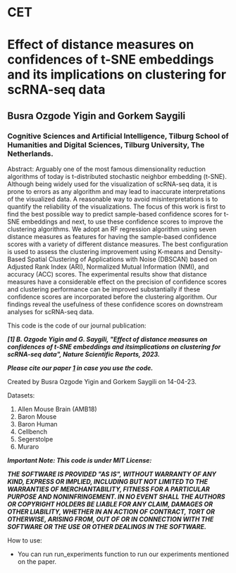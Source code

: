 # CET
# Effect of distance measures on confidences of t-SNE embeddings and its implications on clustering for scRNA-seq data
## Busra Ozgode Yigin and Gorkem Saygili
### Cognitive Sciences and Artificial Intelligence, Tilburg School of Humanities and Digital Sciences, Tilburg University, The Netherlands.

Abstract:
Arguably one of the most famous dimensionality reduction algorithms of today is t-distributed stochastic neighbor embedding (t-SNE). Although being widely used for the visualization of scRNA-seq data, it is prone to errors as any algorithm and may lead to inaccurate interpretations of the visualized data. A reasonable way to avoid misinterpretations is to quantify the reliability of the visualizations. The focus of this work is first to find the best possible way to predict sample-based confidence scores for t-SNE embeddings and next, to use these confidence scores to improve the clustering algorithms. We adopt an RF regression algorithm using seven distance measures as features for having the sample-based confidence scores with a variety of different distance measures. The best configuration is used to assess the clustering improvement using K-means and Density-Based Spatial Clustering of Applications with Noise (DBSCAN) based on Adjusted Rank Index (ARI), Normalized Mutual Information (NMI), and accuracy (ACC) scores. The experimental results show that distance measures have a considerable effect on the precision of confidence scores and clustering performance can be improved substantially if these confidence scores are incorporated before the clustering algorithm. Our findings reveal the usefulness of these confidence scores on downstream analyses for scRNA-seq data.

This code is the code of our journal publication:

***[1] B. Ozgode Yigin and G. Saygili, "Effect of distance measures on confidences of t-SNE embeddings and itsimplications on clustering for scRNA-seq data", Nature Scientific Reports, 2023.***


***Please cite our paper [1](https://www.nature.com/articles/s41598-023-32966-x) in case you use the code.***

Created by Busra Ozgode Yigin and Gorkem Saygili on 14-04-23.

Datasets:
1) Allen Mouse Brain (AMB18)
2) Baron Mouse
3) Baron Human
4) Cellbench
5) Segerstolpe
6) Muraro

***Important Note: This code is under MIT License:***

***THE SOFTWARE IS PROVIDED "AS IS", WITHOUT WARRANTY OF ANY KIND, EXPRESS OR IMPLIED, INCLUDING BUT NOT LIMITED TO THE WARRANTIES OF MERCHANTABILITY, FITNESS FOR A PARTICULAR PURPOSE AND NONINFRINGEMENT. IN NO EVENT SHALL THE AUTHORS OR COPYRIGHT HOLDERS BE LIABLE FOR ANY CLAIM, DAMAGES OR OTHER LIABILITY, WHETHER IN AN ACTION OF CONTRACT, TORT OR OTHERWISE, ARISING FROM, OUT OF OR IN CONNECTION WITH THE SOFTWARE OR THE USE OR OTHER DEALINGS IN THE SOFTWARE.***

How to use:
- You can run run_experiments function to run our experiments mentioned on the paper.
